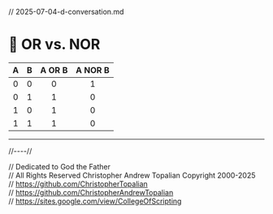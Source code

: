 // 2025-07-04-d-conversation.md

# 🔄 OR vs. NOR

| A | B | A OR B | A NOR B |
|:-:|:-:|:------:|:-------:|
| 0 | 0 |   0    |    1    |
| 0 | 1 |   1    |    0    |
| 1 | 0 |   1    |    0    |
| 1 | 1 |   1    |    0    |

---

//----//

// Dedicated to God the Father  
// All Rights Reserved Christopher Andrew Topalian Copyright 2000-2025  
// https://github.com/ChristopherTopalian  
// https://github.com/ChristopherAndrewTopalian  
// https://sites.google.com/view/CollegeOfScripting

